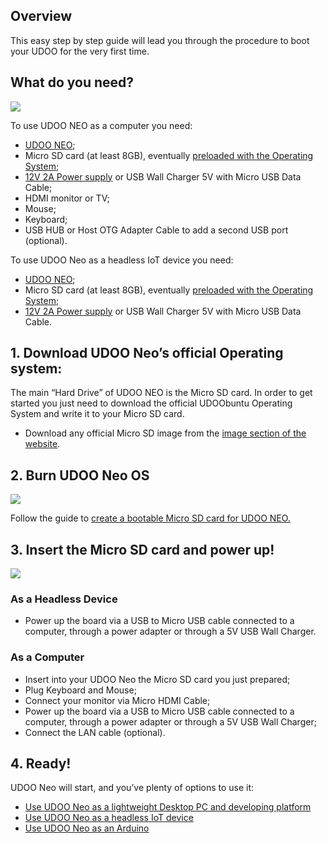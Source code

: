 ## Overview

This easy step by step guide will lead you through the procedure to boot your UDOO for the very first time.

## What do you need?

<img src="../img/whatdoyouneed1.png">

To use UDOO NEO as a computer you need:

- [UDOO NEO](http://shop.udoo.org/neo.html);
- Micro SD card (at least 8GB), eventually [preloaded with the Operating System](http://shop.udoo.org/accessories/micro-sd-with-pre-loaded-linux-os-for-neo-basic-extended-full.html);
- [12V 2A Power supply](http://shop.udoo.org/accessories/power-adapter-eu.html) or USB Wall Charger 5V with Micro USB Data Cable;  
- HDMI monitor or TV;
- Mouse;
- Keyboard;
- USB HUB or Host OTG Adapter Cable to add a second USB port (optional).

To use UDOO Neo as a headless IoT device you need:
- [UDOO NEO](http://shop.udoo.org/neo.html);
- Micro SD card (at least 8GB), eventually [preloaded with the Operating System](http://shop.udoo.org/accessories/micro-sd-with-pre-loaded-linux-os-for-neo-basic-extended-full.html);
- [12V 2A Power supply](http://shop.udoo.org/accessories/power-adapter-eu.html) or USB Wall Charger 5V with Micro USB Data Cable.  

## 1. Download UDOO Neo’s official Operating system:

The main “Hard Drive” of UDOO NEO is the Micro SD card. In order to get started you just need to download the official UDOObuntu Operating System and write it to your Micro SD card.
- Download any official Micro SD image from the [image section of the website](https://www.udoo.org/downloads/).

## 2. Burn UDOO Neo OS

<img src="../img/distros1.png">

Follow the guide to <a href="Create_a_bootable_MicroSD_card_for_UDOO_Neo.html">create a bootable Micro SD card for UDOO NEO.</a>


## 3. Insert the Micro SD card and power up!

<img src="../img/neo_microsd1.png">

<div class="row">
<div class="col-md-6 col-sm-6">
<h3>As a Headless Device </h3>

- Power up the board via a USB to Micro USB cable connected to a computer, through a power adapter or through a 5V USB Wall Charger.
</div>
<div class="col-md-6 col-sm-6">
<h3>As a Computer </h3>

- Insert into your UDOO Neo the Micro SD card you just prepared;
- Plug Keyboard and Mouse;
- Connect your monitor via Micro HDMI Cable;
- Power up the board via a USB to Micro USB cable connected to a computer, through a power adapter or through a 5V USB Wall Charger;
- Connect the LAN cable (optional).
</div>
</div>


## 4. Ready!
UDOO Neo will start, and you’ve plenty of options to use it:

 * <a href="Use_as_a_Lightweight_Desktop_PC.html">Use UDOO Neo as a lightweight Desktop PC and developing platform</a>
 * <a href="Use_as_a_headless_IoT_Device.html">Use UDOO Neo as a headless IoT device</a>
 * <a href="Use_as_an_Arduino.html">Use UDOO Neo as an Arduino</a>
